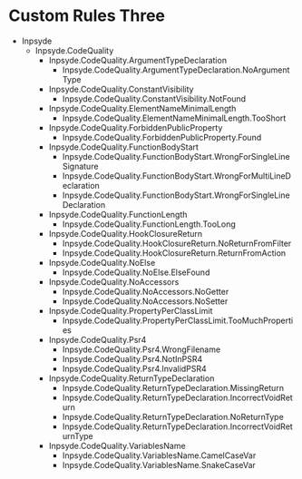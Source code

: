 # Custom Rules Three

- Inpsyde
    - Inpsyde.CodeQuality
        - Inpsyde.CodeQuality.ArgumentTypeDeclaration
            - Inpsyde.CodeQuality.ArgumentTypeDeclaration.NoArgumentType
        - Inpsyde.CodeQuality.ConstantVisibility
            - Inpsyde.CodeQuality.ConstantVisibility.NotFound
        - Inpsyde.CodeQuality.ElementNameMinimalLength
            - Inpsyde.CodeQuality.ElementNameMinimalLength.TooShort
        - Inpsyde.CodeQuality.ForbiddenPublicProperty
            - Inpsyde.CodeQuality.ForbiddenPublicProperty.Found
        - Inpsyde.CodeQuality.FunctionBodyStart
            - Inpsyde.CodeQuality.FunctionBodyStart.WrongForSingleLineSignature
            - Inpsyde.CodeQuality.FunctionBodyStart.WrongForMultiLineDeclaration
            - Inpsyde.CodeQuality.FunctionBodyStart.WrongForSingleLineDeclaration
        - Inpsyde.CodeQuality.FunctionLength
            - Inpsyde.CodeQuality.FunctionLength.TooLong
        - Inpsyde.CodeQuality.HookClosureReturn
            - Inpsyde.CodeQuality.HookClosureReturn.NoReturnFromFilter 
            - Inpsyde.CodeQuality.HookClosureReturn.ReturnFromAction 
        - Inpsyde.CodeQuality.NoElse
            - Inpsyde.CodeQuality.NoElse.ElseFound
        - Inpsyde.CodeQuality.NoAccessors
            - Inpsyde.CodeQuality.NoAccessors.NoGetter
            - Inpsyde.CodeQuality.NoAccessors.NoSetter
        - Inpsyde.CodeQuality.PropertyPerClassLimit
            - Inpsyde.CodeQuality.PropertyPerClassLimit.TooMuchProperties
        - Inpsyde.CodeQuality.Psr4
            - Inpsyde.CodeQuality.Psr4.WrongFilename
            - Inpsyde.CodeQuality.Psr4.NotInPSR4
            - Inpsyde.CodeQuality.Psr4.InvalidPSR4
        - Inpsyde.CodeQuality.ReturnTypeDeclaration
            - Inpsyde.CodeQuality.ReturnTypeDeclaration.MissingReturn
            - Inpsyde.CodeQuality.ReturnTypeDeclaration.IncorrectVoidReturn
            - Inpsyde.CodeQuality.ReturnTypeDeclaration.NoReturnType
            - Inpsyde.CodeQuality.ReturnTypeDeclaration.IncorrectVoidReturnType
        - Inpsyde.CodeQuality.VariablesName
            - Inpsyde.CodeQuality.VariablesName.CamelCaseVar
            - Inpsyde.CodeQuality.VariablesName.SnakeCaseVar
